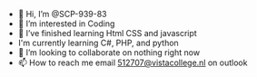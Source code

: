 - 👋 Hi, I’m @SCP-939-83
- 👀 I’m interested in Coding
- 🌱 I’ve finished learning Html CSS and javascript
- I'm currently learning C#, PHP, and python
- 💞️ I’m looking to collaborate on nothing right now
- 📫 How to reach me email 512707@vistacollege.nl on outlook

<!---
SCP-939-83/SCP-939-83 is a ✨ special ✨ repository because its `README.md` (this file) appears on your GitHub profile.
You can click the Preview link to take a look at your changes.
--->
